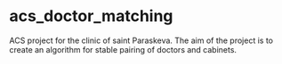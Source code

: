 # acs_doctor_matching
ACS project for the clinic of saint Paraskeva. The aim of the project is to create an algorithm for stable pairing of doctors and cabinets.
